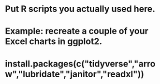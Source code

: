 # Put R scripts you actually used here.
# Example: recreate a couple of your Excel charts in ggplot2.
# install.packages(c("tidyverse","arrow","lubridate","janitor","readxl"))
